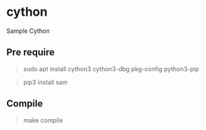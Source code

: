 # cython
Sample Cython

## Pre require

> sudo apt install cython3 cython3-dbg pkg-config python3-pip

> pip3 install sam


## Compile
> make compile

